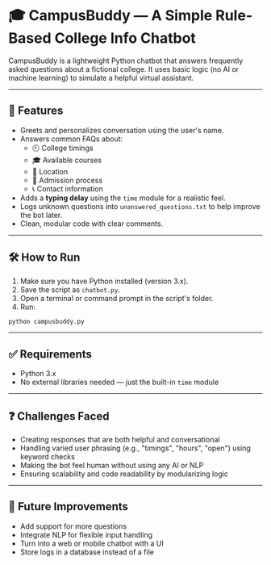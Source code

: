 # 🎓 CampusBuddy — A Simple Rule-Based College Info Chatbot

CampusBuddy is a lightweight Python chatbot that answers frequently asked questions about a fictional college. It uses basic logic (no AI or machine learning) to simulate a helpful virtual assistant.

---

## 🚀 Features

- Greets and personalizes conversation using the user's name.
- Answers common FAQs about:
  - 🕘 College timings
  - 🎓 Available courses
  - 📍 Location
  - 📝 Admission process
  - 📞 Contact information
- Adds a **typing delay** using the `time` module for a realistic feel.
- Logs unknown questions into `unanswered_questions.txt` to help improve the bot later.
- Clean, modular code with clear comments.

---

## 🛠️ How to Run

1. Make sure you have Python installed (version 3.x).
2. Save the script as `chatbot.py`.
3. Open a terminal or command prompt in the script's folder.
4. Run:

```bash
python campusbuddy.py
```
---

## ✅ Requirements

- Python 3.x
- No external libraries needed — just the built-in `time` module

---

## ❓ Challenges Faced

- Creating responses that are both helpful and conversational
- Handling varied user phrasing (e.g., "timings", "hours", "open") using keyword checks
- Making the bot feel human without using any AI or NLP
- Ensuring scalability and code readability by modularizing logic

---

## 🧠 Future Improvements

- Add support for more questions
- Integrate NLP for flexible input handling
- Turn into a web or mobile chatbot with a UI
- Store logs in a database instead of a file
